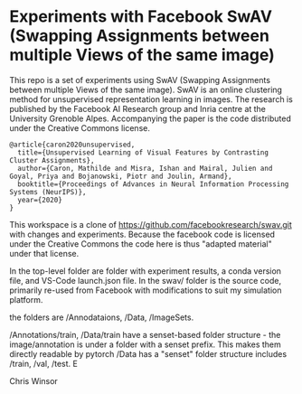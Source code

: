 # Experiments with Facebook SwAV (Swapping Assignments between multiple Views of the same image)


This repo is a set of experiments using SwAV (Swapping Assignments between multiple Views of the same image). SwAV is an online clustering method for unsupervised representation learning in images. The research is published by the Facebook AI Research group and Inria centre at the University Grenoble Alpes. Accompanying the paper is the code distributed under the Creative Commons license.

```
@article{caron2020unsupervised,
  title={Unsupervised Learning of Visual Features by Contrasting Cluster Assignments},
  author={Caron, Mathilde and Misra, Ishan and Mairal, Julien and Goyal, Priya and Bojanowski, Piotr and Joulin, Armand},
  booktitle={Proceedings of Advances in Neural Information Processing Systems (NeurIPS)},
  year={2020}
}
```
This workspace is a clone of https://github.com/facebookresearch/swav.git with changes and experiments. Because the facebook code is licensed under the Creative Commons the code here is thus "adapted material" under that license.

In the top-level folder are folder with experiment results, a conda version file, and VS-Code launch.json file. In the swav/ folder is the source code, primarily re-used from Facebook with modifications to suit my simulation platform.

the folders are /Annodataions, /Data, /ImageSets.

/Annotations/train, /Data/train have a senset-based folder structure - the image/annotation is under a folder with a senset prefix. This makes them directly readable by pytorch 
/Data has a "senset" folder structure includes /train, /val, /test. E

Chris Winsor

